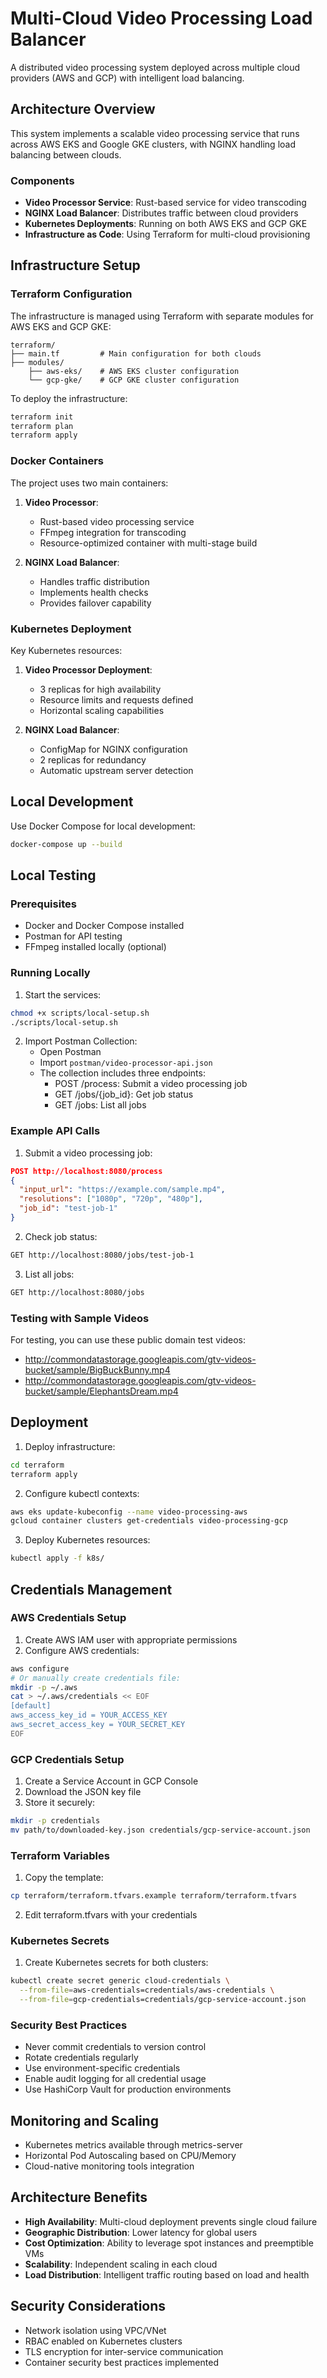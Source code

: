 # Multi-Cloud Video Processing Load Balancer

A distributed video processing system deployed across multiple cloud providers (AWS and GCP) with intelligent load balancing.

## Architecture Overview

This system implements a scalable video processing service that runs across AWS EKS and Google GKE clusters, with NGINX handling load balancing between clouds.

 
### Components

- **Video Processor Service**: Rust-based service for video transcoding
- **NGINX Load Balancer**: Distributes traffic between cloud providers
- **Kubernetes Deployments**: Running on both AWS EKS and GCP GKE
- **Infrastructure as Code**: Using Terraform for multi-cloud provisioning

## Infrastructure Setup

### Terraform Configuration

The infrastructure is managed using Terraform with separate modules for AWS EKS and GCP GKE:

```hcl
terraform/
├── main.tf         # Main configuration for both clouds
├── modules/
    ├── aws-eks/    # AWS EKS cluster configuration
    └── gcp-gke/    # GCP GKE cluster configuration
```

To deploy the infrastructure:
```bash
terraform init
terraform plan
terraform apply
```

### Docker Containers

The project uses two main containers:

1. **Video Processor**:
   - Rust-based video processing service
   - FFmpeg integration for transcoding
   - Resource-optimized container with multi-stage build

2. **NGINX Load Balancer**:
   - Handles traffic distribution
   - Implements health checks
   - Provides failover capability

### Kubernetes Deployment

Key Kubernetes resources:

1. **Video Processor Deployment**:
   - 3 replicas for high availability
   - Resource limits and requests defined
   - Horizontal scaling capabilities

2. **NGINX Load Balancer**:
   - ConfigMap for NGINX configuration
   - 2 replicas for redundancy
   - Automatic upstream server detection

## Local Development

Use Docker Compose for local development:

```bash
docker-compose up --build
```

## Local Testing

### Prerequisites
- Docker and Docker Compose installed
- Postman for API testing
- FFmpeg installed locally (optional)

### Running Locally

1. Start the services:
```bash
chmod +x scripts/local-setup.sh
./scripts/local-setup.sh
```

2. Import Postman Collection:
   - Open Postman
   - Import `postman/video-processor-api.json`
   - The collection includes three endpoints:
     - POST /process: Submit a video processing job
     - GET /jobs/{job_id}: Get job status
     - GET /jobs: List all jobs

### Example API Calls

1. Submit a video processing job:
```json
POST http://localhost:8080/process
{
  "input_url": "https://example.com/sample.mp4",
  "resolutions": ["1080p", "720p", "480p"],
  "job_id": "test-job-1"
}
```

2. Check job status:
```bash
GET http://localhost:8080/jobs/test-job-1
```

3. List all jobs:
```bash
GET http://localhost:8080/jobs
```

### Testing with Sample Videos
For testing, you can use these public domain test videos:
- http://commondatastorage.googleapis.com/gtv-videos-bucket/sample/BigBuckBunny.mp4
- http://commondatastorage.googleapis.com/gtv-videos-bucket/sample/ElephantsDream.mp4

## Deployment

1. Deploy infrastructure:
```bash
cd terraform
terraform apply
```

2. Configure kubectl contexts:
```bash
aws eks update-kubeconfig --name video-processing-aws
gcloud container clusters get-credentials video-processing-gcp
```

3. Deploy Kubernetes resources:
```bash
kubectl apply -f k8s/
```

## Credentials Management

### AWS Credentials Setup
1. Create AWS IAM user with appropriate permissions
2. Configure AWS credentials:
```bash
aws configure
# Or manually create credentials file:
mkdir -p ~/.aws
cat > ~/.aws/credentials << EOF
[default]
aws_access_key_id = YOUR_ACCESS_KEY
aws_secret_access_key = YOUR_SECRET_KEY
EOF
```

### GCP Credentials Setup
1. Create a Service Account in GCP Console
2. Download the JSON key file
3. Store it securely:
```bash
mkdir -p credentials
mv path/to/downloaded-key.json credentials/gcp-service-account.json
```

### Terraform Variables
1. Copy the template:
```bash
cp terraform/terraform.tfvars.example terraform/terraform.tfvars
```
2. Edit terraform.tfvars with your credentials

### Kubernetes Secrets
1. Create Kubernetes secrets for both clusters:
```bash
kubectl create secret generic cloud-credentials \
  --from-file=aws-credentials=credentials/aws-credentials \
  --from-file=gcp-credentials=credentials/gcp-service-account.json
```

### Security Best Practices
- Never commit credentials to version control
- Rotate credentials regularly
- Use environment-specific credentials
- Enable audit logging for all credential usage
- Use HashiCorp Vault for production environments

## Monitoring and Scaling

- Kubernetes metrics available through metrics-server
- Horizontal Pod Autoscaling based on CPU/Memory
- Cloud-native monitoring tools integration

## Architecture Benefits

- **High Availability**: Multi-cloud deployment prevents single cloud failure
- **Geographic Distribution**: Lower latency for global users
- **Cost Optimization**: Ability to leverage spot instances and preemptible VMs
- **Scalability**: Independent scaling in each cloud
- **Load Distribution**: Intelligent traffic routing based on load and health

## Security Considerations

- Network isolation using VPC/VNet
- RBAC enabled on Kubernetes clusters
- TLS encryption for inter-service communication
- Container security best practices implemented
